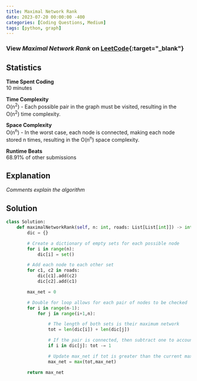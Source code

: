 ```yaml
---
title: Maximal Network Rank
date: 2023-07-20 00:00:00 -400
categories: [Coding Questions, Medium]
tags: [python, graph]
---
```


### View *Maximal Network Rank* on [LeetCode](https://leetcode.com/problems/maximal-network-rank/description/){:target="_blank"}  

## Statistics  

**Time Spent Coding**  
10 minutes

**Time Complexity**  
O(n<sup>2</sup>) - Each possible pair in the graph must be visited, resulting in the O(n<sup>2</sup>) time complexity.

**Space Complexity**  
O(n<sup>n</sup>) - In the worst case, each node is connected, making each node stored n times, resulting in the O(n<sup>n</sup>) space complexity.

**Runtime Beats**  
68.91% of other submissions  

## Explanation  
_Comments explain the algorithm_

## Solution  

```python
class Solution:
    def maximalNetworkRank(self, n: int, roads: List[List[int]]) -> int:
        dic = {}

        # Create a dictionary of empty sets for each possible node
        for i in range(n):
            dic[i] = set()

        # Add each node to each other set
        for c1, c2 in roads:
            dic[c1].add(c2)
            dic[c2].add(c1)

        max_net = 0

        # Double for loop allows for each pair of nodes to be checked
        for i in range(n-1):
            for j in range(i+1,n):

                # The length of both sets is their maximum network
                tot = len(dic[i]) + len(dic[j])

                # If the pair is connected, then subtract one to account for the duplicate
                if i in dic[j]: tot -= 1

                # Update max_net if tot is greater than the current max_net
                max_net = max(tot,max_net)

        return max_net
```